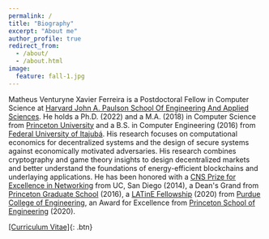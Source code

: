 ```yaml
---
permalink: /
title: "Biography"
excerpt: "About me"
author_profile: true
redirect_from:
  - /about/
  - /about.html
image:
  feature: fall-1.jpg
---
```


Matheus Venturyne Xavier Ferreira is a Postdoctoral Fellow in Computer Science at [Harvard John A. Paulson School Of Engineering And Applied Sciences](https://www.seas.harvard.edu/). He holds a Ph.D. (2022) and a M.A. (2018) in Computer Science from [Princeton University](https://www.princeton.edu/) and a B.S. in Computer Engineering (2016) from [Federal University of Itajubá](https://en.unifei.edu.br/). His research focuses on computational economics for decentralized systems and the design of secure systems against economically motivated adversaries. His research combines cryptography and game theory insights to design decentralized markets and better understand the foundations of energy-efficient blockchains and underlaying applications. He has been honored with a [CNS Prize for Excellence in Networking](https://cns.ucsd.edu/cns-students-portal/cns-espresso-prize-for-excellence-in-networking/#:~:text=The%20CNS%20Espresso%20Prize%20for%20Excellence%20in%20Networking%20was%20awarded,class%20CSE%20123%2C%20Computer%20Networks.) from UC, San Diego (2014), a Dean's Grand from [Princeton Graduate School](https://gradschool.princeton.edu/) (2016), a [LATinE Fellowship](https://engineering.purdue.edu/Engr/Trailblazers) (2020) from [Purdue College of Engineering](https://engineering.purdue.edu/Engr), an Award for Excellence from [Princeton School of Engineering](https://engineering.princeton.edu/) (2020).


[[Curriculum Vitae]](/files/vita.pdf){: .btn}
